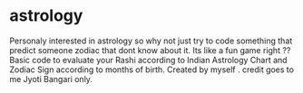 # astrology
Personaly interested in astrology so why not just try to code something that predict someone zodiac that dont know about it. Its like a fun game  right ?? 
Basic code to evaluate your Rashi according to Indian Astrology Chart and Zodiac Sign according to months of birth.
Created by myself .
credit goes to me Jyoti Bangari only.
